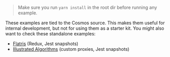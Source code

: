 > Make sure you run `yarn install` in the root dir before running any example.

These examples are tied to the Cosmos source. This makes them useful for internal development, but not for using them as a starter kit. You might also want to check these standalone examples:

- [Flatris](https://github.com/skidding/flatris) (Redux, Jest snapshots)
- [Illustrated Algorithms](https://github.com/skidding/illustrated-algorithms) (custom proxies, Jest snapshots)
